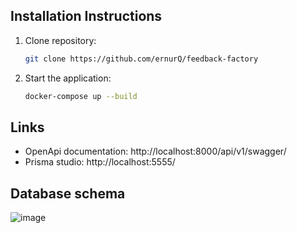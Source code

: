 ## Installation Instructions
1. Clone repository:
   ```bash
   git clone https://github.com/ernurQ/feedback-factory
   ```
2. Start the application:
   ```bash
   docker-compose up --build
   ```

## Links
- OpenApi documentation: http://localhost:8000/api/v1/swagger/
- Prisma studio: http://localhost:5555/

## Database schema
![image](https://github.com/user-attachments/assets/56a83388-9add-493b-9df1-c50cfb620fb0)
